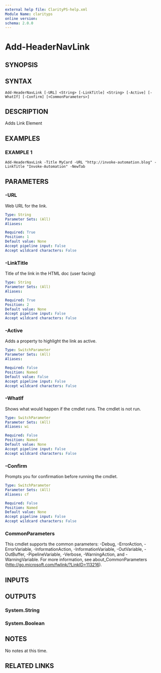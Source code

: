 ```yaml
---
external help file: ClarityPS-help.xml
Module Name: clarityps
online version:
schema: 2.0.0
---
```


# Add-HeaderNavLink

## SYNOPSIS

## SYNTAX

```
Add-HeaderNavLink [-URL] <String> [-LinkTitle] <String> [-Active] [-WhatIf] [-Confirm] [<CommonParameters>]
```

## DESCRIPTION
Adds Link Element

## EXAMPLES

### EXAMPLE 1
```
Add-HeaderNavLink -Title MyCard -URL "http://invoke-automation.blog" -LinkTitle "Invoke-Automation" -NewTab
```

## PARAMETERS

### -URL
Web URL for the link.

```yaml
Type: String
Parameter Sets: (All)
Aliases:

Required: True
Position: 1
Default value: None
Accept pipeline input: False
Accept wildcard characters: False
```

### -LinkTitle
Title of the link in the HTML doc (user facing)

```yaml
Type: String
Parameter Sets: (All)
Aliases:

Required: True
Position: 2
Default value: None
Accept pipeline input: False
Accept wildcard characters: False
```

### -Active
Adds a property to highlight the link as active.

```yaml
Type: SwitchParameter
Parameter Sets: (All)
Aliases:

Required: False
Position: Named
Default value: False
Accept pipeline input: False
Accept wildcard characters: False
```

### -WhatIf
Shows what would happen if the cmdlet runs.
The cmdlet is not run.

```yaml
Type: SwitchParameter
Parameter Sets: (All)
Aliases: wi

Required: False
Position: Named
Default value: None
Accept pipeline input: False
Accept wildcard characters: False
```

### -Confirm
Prompts you for confirmation before running the cmdlet.

```yaml
Type: SwitchParameter
Parameter Sets: (All)
Aliases: cf

Required: False
Position: Named
Default value: None
Accept pipeline input: False
Accept wildcard characters: False
```

### CommonParameters
This cmdlet supports the common parameters: -Debug, -ErrorAction, -ErrorVariable, -InformationAction, -InformationVariable, -OutVariable, -OutBuffer, -PipelineVariable, -Verbose, -WarningAction, and -WarningVariable.
For more information, see about_CommonParameters (http://go.microsoft.com/fwlink/?LinkID=113216).

## INPUTS

## OUTPUTS

### System.String

### System.Boolean

## NOTES
No notes at this time.

## RELATED LINKS
